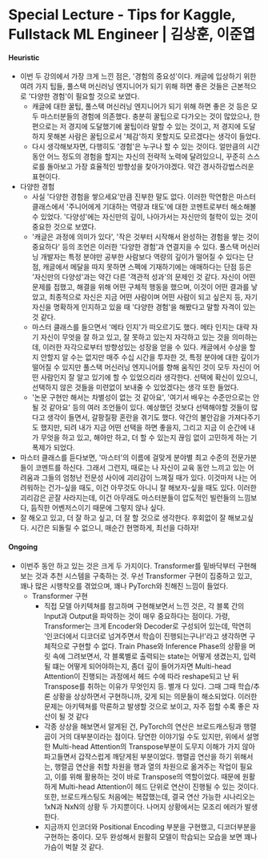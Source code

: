 # Special Lecture - Tips for Kaggle, Fullstack ML Engineer | 김상훈, 이준엽

#### Heuristic

- 이번 두 강의에서 가장 크게 느낀 점은, '경험의 중요성'이다. 캐글에 입상하기 위한 여려 가지 팁들, 풀스택 머신러닝 엔지니어가 되기 위해 하면 좋은 것들은 근본적으로 '다양한 경험'이 필요할 것으로 보였다.
  - 캐글에 대한 꿀팁, 풀스택 머신러닝 엔지니어가 되기 위해 하면 좋은 것 등은 모두 마스터분들의 경험에 의존했다. 충분히 꿀팁으로 다가오는 것이 많았으나, 한편으로는 저 경지에 도달했기에 꿀팁이라 말할 수 있는 것이고, 저 경지에 도달하지 못해본 사람은 꿀팁으로서 '체감'하지 못할지도 모르겠다는 생각이 들었다.
  - 다시 생각해보자면, 다행히도 '경험'은 누구나 할 수 있는 것이다. 얼만큼의 시간동안 어느 정도의 경험을 할지는 자신의 전략적 노력에 달려있으니, 꾸준히 스스로를 돌아보고 가장 효율적인 방향성을 찾아가야겠다. 약간 경사하강법스러운 표현이다.
- 다양한 경험
  - 사실 '다양한 경험을 쌓으세요'만큼 진부한 말도 없다. 이러한 막연함은 마스터 클래스에서 '주니어에게 기대하는 역량과 태도'에 대한 코멘트로부터 해소해볼 수 있었다.  '다양성'에는 자신만의 깊이, 나아가서는 자신만의 철학이 있는 것이 중요한 것으로 보였다.
  - '캐글은 과정에 의미가 있다', '작은 것부터 시작해서 완성하는 경험을 쌓는 것이 중요하다' 등의 조언은 이러한 '다양한 경험'과 연결지을 수 있다. 풀스택 머신러닝 개발자는 특정 분야만 공부한 사람보다 역량의 깊이가 떨어질 수 있다는 단점, 캐글에서 메달을 따지 못하면 스펙에 기재하기에는 애매하다는 단점 등은 '자신만의 다양성'과는 약간 다른 '객관적 성과'의 문제인 것 같다. 자신이 어떤 문제를 접했고, 해결을 위해 어떤 구체적 행동을 했으며, 이것이 어떤 결과를 낳았고, 최종적으로 자신은 지금 어떤 사람이며 어떤 사람이 되고 싶은지 등, 자기 자신을 명확하게 인지하고 있을 때 '다양한 경험'을 해봤다고 말할 자격이 있는 것 같다.
  - 마스터 클래스를 들으면서 '메타 인지'가 떠오르기도 했다. 메타 인지는 대략 자기 자신이 무엇을 잘 하고 있고, 잘 못하고 있는지 자각하고 있는 것을 의미하는데, 이러한 자각으로부터 방향성있는 성장을 얻을 수 있다. 캐글에서 수상을 할지 안할지 알 수는 없지만 매주 수십 시간을 투자한 것, 특정 분야에 대한 깊이가 떨어질 수 있지만 풀스택 머신러닝 엔지니어를 향해 움직인 것이 모두 자신이 어떤 사람인지 잘 알고 있기에 할 수 있었으리라 생각한다. 선택에 확신이 있으니, 선택하지 않은 것들을 미련없이 보내줄 수 있었겠다는 생각 또한 들었다.
  - '논문 구현만 해서는 차별성이 없는 것 같아요', '여기서 배우는 수준만으로는 안될 것 같아요' 등의 여러 조언들이 있다. 예상했던 것보다 선택해야할 것들이 많다고 생각이 들면서, 갈팡질팡 혼란을 겪기도 했다. 약간의 불안감을 가져다주기도 했지만, 되려 내가 지금 어떤 선택을 하면 좋을지, 그리고 지금 이 순간에 내가 무엇을 하고 있고, 해야만 하고, 더 할 수 있는지 끊임 없이 고민하게 하는 기폭제가 되었다.
- 마스터 클래스를 듣다보면, '마스터'의 이름에 걸맞게 분야별 최고 수준의 전문가분들이 코멘트를 하신다. 그래서 그런지, 때로는 나 자신이 교육 동안 느끼고 있는 어려움과 그들의 엄청난 전문성 사이에 괴리감이 느껴질 때가 있다. 이것마저 나는 어려워하는 건가-싶을 때도, 이건 아무것도 아니니 잘 해보자-싶을 때도 있다. 이러한 괴리감은 곧잘 사라지는데, 이건 아무래도 마스터분들이 압도적인 빌런들의 느낌보다, 듬직한 어벤저스이기 때문에 그렇지 않나 싶다.
- 잘 해오고 있고, 더 잘 하고 싶고, 더 잘 할 것으로 생각한다. 후회없이 잘 해보고싶다. 시간은 되돌릴 수 없으니, 매순간 현명하게, 최선을 다하자!

#### Ongoing

- 이번주 동안 하고 있는 것은 크게 두 가지이다. Transformer를 밑바닥부터 구현해보는 것과 추천 시스템을 구축하는 것. 우선 Transformer 구현이 집중하고 있고, 꽤나 많은 시행착오를 겪었으며, 꽤나 PyTorch와 친해진 느낌이 들었다.
  - Transformer 구현
    - 직접 모델 아키텍쳐를 참고하며 구현해보면서 느낀 것은, 각 블록 간의 Input과 Output을 파악하는 것이 매우 중요하다는 점이다. 가령, Transformer는 크게 Encoder와 Decoder로 구성되어 있는데, 막연히 '인코더에서 디코더로 넘겨주면서 학습이 진행되는구나!'라고 생각하면 구체적으로 구현할 수 없다. Train Phase와 Inference Phase의 상황을 머릿 속에 그려보면서, 각 블록별로 출력되는 state는 어떻게 생겼는지, 입력될 떄는 어떻게 되어야하는지, 좀더 깊이 들어가자면 Multi-head Attention이 진행되는 과정에서 헤드 수에 따라 reshape되고 난 뒤 Transpose를 취하는 이유가 무엇인지 등. 별개 다 있다. 그때 그때 학습/추론 상황을 상상하면서 구현하니까, 갖게 되는 의문들이 해소되었다. 이러한 문제는 아키텍쳐를 막론하고 발생할 것으로 보이고, 자주 접할 수록 좋은 자산이 될 것 같다
    - 각종 상상을 해보면서 알게된 건, PyTorch의 연산은 브로드캐스팅과 행렬곱이 거의 대부분이라는 점이다. 당연한 이야기일 수도 있지만, 위에서 설명한 Multi-head Attention의 Transpose부분이 도무지 이해가 가지 않아 파고들면서 갑작스럽게 깨닫게된 부분이었다. 행렬곱 연산을 하기 위해서는, 행렬곱 연산을 취할 차원을 행과 열의 차원으로 옮겨주는 작업이 필요고, 이를 위해 활용하는 것이 바로 Transpose의 역할이었다. 때문에 원활하게 Multi-head Attention이 헤드 단위로 연산이 진행될 수 있는 것이다. 또한, 브로드캐스팅도 처음에는 복잡했는데, 결국 연산 가능한 시나리오는 1xN과 NxN의 상황 두 가지뿐이다. 나머지 상황에서는 모조리 에러가 발생한다.
    - 지금까지 인코더와 Positional Encoding 부분을 구현했고, 디코더부분을 구현하는 중이다. 모두 완성해서 원활히 모델이 학습되는 모습을 보면 꽤나 가슴이 벅찰 것 같다.